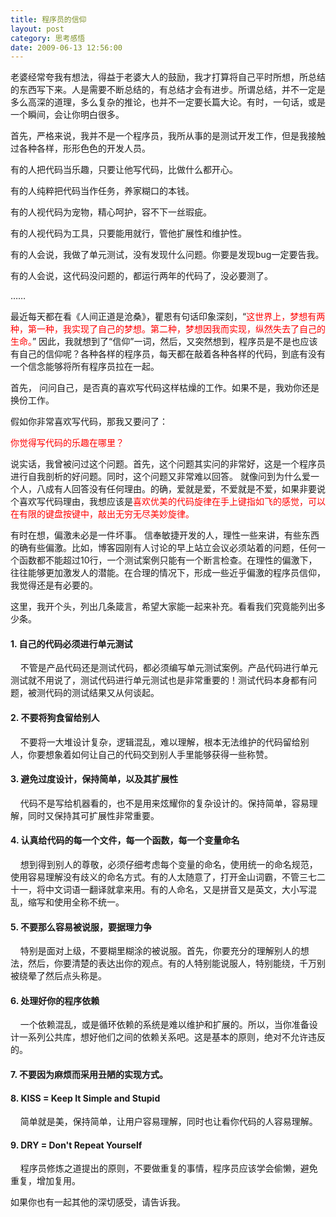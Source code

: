 ```yaml
---
title: 程序员的信仰
layout: post
category: 思考感悟
date: 2009-06-13 12:56:00
---
```


老婆经常夸我有想法，得益于老婆大人的鼓励，我才打算将自己平时所想，所总结的东西写下来。人是需要不断总结的，有总结才会有进步。所谓总结，并不一定是多么高深的道理，多么复杂的推论，也并不一定要长篇大论。有时，一句话，或是一个瞬间，会让你明白很多。

首先，严格来说，我并不是一个程序员，我所从事的是测试开发工作，但是我接触过各种各样，形形色色的开发人员。

有的人把代码当乐趣，只要让他写代码，比做什么都开心。

有的人纯粹把代码当作任务，养家糊口的本钱。

有的人视代码为宠物，精心呵护，容不下一丝瑕疵。

有的人视代码为工具，只要能用就行，管他扩展性和维护性。

有的人会说，我做了单元测试，没有发现什么问题。你要是发现bug一定要告我。

有的人会说，这代码没问题的，都运行两年的代码了，没必要测了。

&#8230;&#8230;

最近每天都在看《人间正道是沧桑》，瞿恩有句话印象深刻，&#8220;<span style="color: red;">这世界上，梦想有两种，第一种，我实现了自己的梦想。第二种，梦想因我而实现，纵然失去了自己的生命。</span>&#8221; 因此，我就想到了&#8220;信仰&#8221;一词，然后，又突然想到，程序员是不是也应该有自己的信仰呢？各种各样的程序员，每天都在敲着各种各样的代码，到底有没有一个信念能够将所有程序员拉在一起。

首先， 问问自己，是否真的喜欢写代码这样枯燥的工作。如果不是，我劝你还是换份工作。

假如你非常喜欢写代码，那我又要问了：

<span style="color: red;">你觉得写代码的乐趣在哪里？ </span>

说实话，我曾被问过这个问题。首先，这个问题其实问的非常好，这是一个程序员进行自我剖析的好问题。同时，这个问题又非常难以回答。 就像问到为什么爱一个人，八成有人回答没有任何理由。的确，爱就是爱，不爱就是不爱，如果非要说个喜欢写代码理由，我想应该是<span style="color: red;">喜欢优美的代码旋律在手上键指如飞的感觉，可以在有限的键盘按键中，敲出无穷无尽美妙旋律。</span>

有时在想，偏激未必是一件坏事。 信奉敏捷开发的人，理性一些来讲，有些东西的确有些偏激。比如，博客园刚有人讨论的早上站立会议必须站着的问题，任何一个函数都不能超过10行，一个测试案例只能有一个断言检查。在理性的偏激下，往往能够更加激发人的潜能。在合理的情况下，形成一些近乎偏激的程序员信仰，我觉得还是有必要的。

这里，我开个头，列出几条箴言，希望大家能一起来补充。看看我们究竟能列出多少条。

#### 1. 自己的代码必须进行单元测试

&nbsp; &nbsp; 不管是产品代码还是测试代码，都必须编写单元测试案例。产品代码进行单元测试就不用说了，测试代码进行单元测试也是非常重要的！测试代码本身都有问题，被测代码的测试结果又从何谈起。

#### 2. 不要将狗食留给别人

&nbsp; &nbsp; 不要将一大堆设计复杂，逻辑混乱，难以理解，根本无法维护的代码留给别人，你要想象着如何让自己的代码交到别人手里能够获得一些称赞。 

#### 3. 避免过度设计，保持简单，以及其扩展性

&nbsp;&nbsp;&nbsp; 代码不是写给机器看的，也不是用来炫耀你的复杂设计的。保持简单，容易理解，同时又保持其可扩展性非常重要。

#### 4. 认真给代码的每一个文件，每一个函数，每一个变量命名

&nbsp;&nbsp;&nbsp; 想到得到别人的尊敬，必须仔细考虑每个变量的命名，使用统一的命名规范，使用容易理解没有歧义的命名方式。有的人太随意了，打开金山词霸，不管三七二十一，将中文词语一翻译就拿来用。有的人命名，又是拼音又是英文，大小写混乱，缩写和使用全称不统一。

#### 5. 不要那么容易被说服，要据理力争

&nbsp;&nbsp;&nbsp; 特别是面对上级，不要糊里糊涂的被说服。首先，你要充分的理解别人的想法，然后，你要清楚的表达出你的观点。有的人特别能说服人，特别能绕，千万别被绕晕了然后点头称是。

#### 6. 处理好你的程序依赖

&nbsp; &nbsp; 一个依赖混乱，或是循环依赖的系统是难以维护和扩展的。所以，当你准备设计一系列公共库，想好他们之间的依赖关系吧。这是基本的原则，绝对不允许违反的。 

#### 7. 不要因为麻烦而采用丑陋的实现方式。

#### 8. KISS = Keep It Simple and Stupid

&nbsp; &nbsp; 简单就是美，保持简单，让用户容易理解，同时也让看你代码的人容易理解。

#### 9. DRY = Don't Repeat Yourself

&nbsp; &nbsp; 程序员修炼之道提出的原则，不要做重复的事情，程序员应该学会偷懒，避免重复，增加复用。 

如果你也有一起其他的深切感受，请告诉我。
